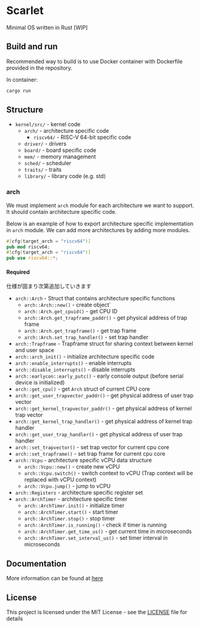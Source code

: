# Scarlet
Minimal OS written in Rust [WIP]

## Build and run

Recommended way to build is to use Docker container with Dockerfile provided in the repository.

In container:

```bash
cargo run
```

## Structure

- `kernel/src/` - kernel code
    - `arch/` - architecture specific code
        - `riscv64/` - RISC-V 64-bit specific code
    - `driver/` - drivers
    - `board/` - board specific code
    - `mem/` - memory management
    - `sched/` - scheduler
    - `traits/` - traits
    - `library/` - library code (e.g. std)

### arch

We must implement `arch` module for each architecture we want to support. It should contain architecture specific code.

Below is an example of how to export architecture specific implementation in `arch` module.
We can add more architectures by adding more modules.

```rust
#[cfg(target_arch = "riscv64")]
pub mod riscv64;
#[cfg(target_arch = "riscv64")]
pub use riscv64::*;
```

#### Required

仕様が固まり次第追加していきます
- `arch::Arch` - Struct that contains architecture specific functions
    - `arch::Arch::new()` - create object`
    - `arch::Arch.get_cpuid()` - get CPU ID
    - `arch::Arch.get_trapframe_paddr()` - get physical address of trap frame
    - `arch::Arch.get_trapframe()` - get trap frame
    - `arch::Arch.set_trap_handler()` - set trap handler
- `arch::Trapframe` - Trapframe struct for sharing context between kernel and user space
- `arch::arch_init()` - initialize architecture specific code
- `arch::enable_interrupts()` - enable interrupts
- `arch::disable_interrupts()` - disable interrupts
- `arch::earlycon::early_putc()` - early console output (before serial device is initialized)
- `arch::get_cpu()` - get `Arch` struct of current CPU core
- `arch::get_user_trapvector_paddr()` - get physical address of user trap vector
- `arch::get_kernel_trapvector_paddr()` - get physical address of kernel trap vector
- `arch::get_kernel_trap_handler()` - get physical address of kernel trap handler
- `arch::get_user_trap_handler()` - get physical address of user trap handler
- `arch::set_trapvector()` - set trap vector for current cpu core
- `arch::set_trapframe()` - set trap frame for current cpu core
- `arch::Vcpu` - architecture specific vCPU data structure
    - `arch::Vcpu::new()` - create new vCPU
    - `arch::Vcpu.switch()` - switch context to vCPU (Trap context will be replaced with vCPU context)
    - `arch::Vcpu.jump()` - jump to vCPU
- `arch::Registers` - architecture specific register set
- `arch::ArchTimer` - architecture specific timer
    - `arch::ArchTimer.init()` - initialize timer
    - `arch::ArchTimer.start()` - start timer
    - `arch::ArchTimer.stop()` - stop timer
    - `arch::ArchTimer.is_running()` - check if timer is running
    - `arch::ArchTimer.get_time_us()` - get current time in microseconds
    - `arch::ArchTimer.set_interval_us()` - set timer interval in microseconds

## Documentation

More information can be found at [here](https://docs.scarlet.ichigo.dev/kernel)

## License

This project is licensed under the MIT License - see the [LICENSE](LICENSE) file for details
